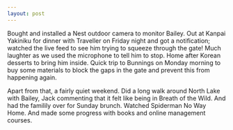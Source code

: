 ```yaml
---
layout: post
---
```


Bought and installed a Nest outdoor camera to monitor Bailey. Out at Kanpai
Yakiniku for dinner with Traveller on Friday night and got a notification;
watched the live feed to see him trying to squeeze through the gate! Much
laughter as we used the microphone to tell him to stop. Home after Korean
desserts to bring him inside. Quick trip to Bunnings on Monday morning to buy
some materials to block the gaps in the gate and prevent this from happening
again.

Apart from that, a fairly quiet weekend. Did a long walk around North Lake with
Bailey, Jack commenting that it felt like being in Breath of the Wild. And had
the familily over for Sunday brunch. Watched Spiderman No Way Home. And made
some progress with books and online management courses.
